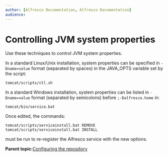 ```yaml
---
author: [Alfresco Documentation, Alfresco Documentation]
audience: 
---
```


# Controlling JVM system properties

Use these techniques to control JVM system properties.

In a standard Linux/Unix installation, system properties can be specified in `-Dname=value` format \(separated by spaces\) in the JAVA\_OPTS variable set by the script:

```
tomcat/scripts/ctl.sh 
```

In a standard Windows installation, system properties can be listed in `-Dname=value` format \(separated by semicolons\) before `;-Dalfresco.home` in:

```
tomcat/bin/service.bat
```

Once edited, the commands:

```
tomcat/scripts/serviceinstall.bat REMOVE
tomcat/scripts/serviceinstall.bat INSTALL
```

must be run to re-register the Alfresco service with the new options.

**Parent topic:**[Configuring the repository](../concepts/intro-core.md)

